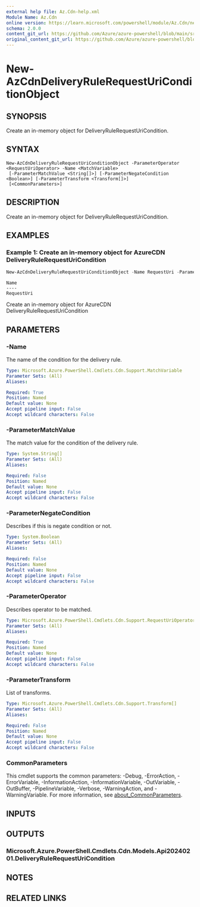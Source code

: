```yaml
---
external help file: Az.Cdn-help.xml
Module Name: Az.Cdn
online version: https://learn.microsoft.com/powershell/module/Az.Cdn/new-AzCdnDeliveryRuleRequestUriConditionObject
schema: 2.0.0
content_git_url: https://github.com/Azure/azure-powershell/blob/main/src/Cdn/Cdn/help/New-AzCdnDeliveryRuleRequestUriConditionObject.md
original_content_git_url: https://github.com/Azure/azure-powershell/blob/main/src/Cdn/Cdn/help/New-AzCdnDeliveryRuleRequestUriConditionObject.md
---
```


# New-AzCdnDeliveryRuleRequestUriConditionObject

## SYNOPSIS
Create an in-memory object for DeliveryRuleRequestUriCondition.

## SYNTAX

```
New-AzCdnDeliveryRuleRequestUriConditionObject -ParameterOperator <RequestUriOperator> -Name <MatchVariable>
 [-ParameterMatchValue <String[]>] [-ParameterNegateCondition <Boolean>] [-ParameterTransform <Transform[]>]
 [<CommonParameters>]
```

## DESCRIPTION
Create an in-memory object for DeliveryRuleRequestUriCondition.

## EXAMPLES

### Example 1: Create an in-memory object for AzureCDN DeliveryRuleRequestUriCondition
```powershell
New-AzCdnDeliveryRuleRequestUriConditionObject -Name RequestUri -ParameterOperator Equal -ParameterMatchValue /test
```

```output
Name
----
RequestUri
```

Create an in-memory object for AzureCDN DeliveryRuleRequestUriCondition

## PARAMETERS

### -Name
The name of the condition for the delivery rule.

```yaml
Type: Microsoft.Azure.PowerShell.Cmdlets.Cdn.Support.MatchVariable
Parameter Sets: (All)
Aliases:

Required: True
Position: Named
Default value: None
Accept pipeline input: False
Accept wildcard characters: False
```

### -ParameterMatchValue
The match value for the condition of the delivery rule.

```yaml
Type: System.String[]
Parameter Sets: (All)
Aliases:

Required: False
Position: Named
Default value: None
Accept pipeline input: False
Accept wildcard characters: False
```

### -ParameterNegateCondition
Describes if this is negate condition or not.

```yaml
Type: System.Boolean
Parameter Sets: (All)
Aliases:

Required: False
Position: Named
Default value: None
Accept pipeline input: False
Accept wildcard characters: False
```

### -ParameterOperator
Describes operator to be matched.

```yaml
Type: Microsoft.Azure.PowerShell.Cmdlets.Cdn.Support.RequestUriOperator
Parameter Sets: (All)
Aliases:

Required: True
Position: Named
Default value: None
Accept pipeline input: False
Accept wildcard characters: False
```

### -ParameterTransform
List of transforms.

```yaml
Type: Microsoft.Azure.PowerShell.Cmdlets.Cdn.Support.Transform[]
Parameter Sets: (All)
Aliases:

Required: False
Position: Named
Default value: None
Accept pipeline input: False
Accept wildcard characters: False
```

### CommonParameters
This cmdlet supports the common parameters: -Debug, -ErrorAction, -ErrorVariable, -InformationAction, -InformationVariable, -OutVariable, -OutBuffer, -PipelineVariable, -Verbose, -WarningAction, and -WarningVariable. For more information, see [about_CommonParameters](http://go.microsoft.com/fwlink/?LinkID=113216).

## INPUTS

## OUTPUTS

### Microsoft.Azure.PowerShell.Cmdlets.Cdn.Models.Api20240201.DeliveryRuleRequestUriCondition

## NOTES

## RELATED LINKS
